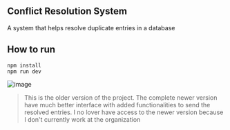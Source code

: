 ## Conflict Resolution System

A system that helps resolve duplicate entries in a database

## How to run

```
npm install
npm run dev
```

![image](https://github.com/bitakshat/pandeyportfolio/assets/41548582/8d3438be-b799-4c80-bd90-5c2d7575ca3e)

> This is the older version of the project. The complete newer version have much better interface with added functionalities to send the resolved entries. I no lover have access to the newer version because I don't currently work at the organization
